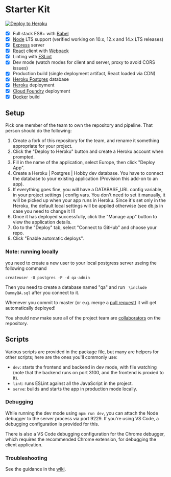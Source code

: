 # Starter Kit

[![Deploy to Heroku](https://www.herokucdn.com/deploy/button.svg)](https://heroku.com/deploy)

 - [x] Full stack ES8+ with [Babel]
 - [x] [Node] LTS support (verified working on 10.x, 12.x and 14.x LTS releases)
 - [x] [Express] server
 - [x] [React] client with [Webpack]
 - [x] Linting with [ESLint]
 - [x] Dev mode (watch modes for client and server, proxy to avoid CORS issues)
 - [x] Production build (single deployment artifact, React loaded via CDN)
 - [x] [Heroku Postgres] database
 - [x] [Heroku] deployment
 - [x] [Cloud Foundry] deployment
 - [x] [Docker] build

## Setup

Pick one member of the team to own the repository and pipeline. That person should do the following:

 1. Create a fork of this repository for the team, and rename it something appropriate for your project.
 2. Click the "Deploy to Heroku" button and create a Heroku account when prompted.
 3. Fill in the name of the application, select Europe, then click "Deploy App".
 4. Create a Heroku | Postgres | Hobby dev database. You have to connect the database to your existing application (Provision this add-on to an app).
 5. If everything goes fine, you will have a DATABASE_URL config variable, in your project settings | config vars. You don't need to set it manually, it will be picked up when your app runs in Heroku. Since it's set only in the Heroku, the default local settings will be applied otherwise (see db.js in case you need to change it !!)  
 6. Once it has deployed successfully, click the "Manage app" button to view the application details.
 7. Go to the "Deploy" tab, select "Connect to GitHub" and choose your repo.
 8. Click "Enable automatic deploys".

### Note: running locally
you need to create a new user to your local postgress server useing the following command
```
createuser -U postgres -P -d qa-admin
```
Then you need to create a database named "qa" and run ` \include DummyQA.sql` after you connect to it.

Whenever you commit to master (or e.g. merge a [pull request]) it will get automatically deployed!

You should now make sure all of the project team are [collaborators] on the repository.

## Scripts

Various scripts are provided in the package file, but many are helpers for other scripts; here are the ones you'll
commonly use:

 - `dev`: starts the frontend and backend in dev mode, with file watching (note that the backend runs on port 3100, and
    the frontend is proxied to it).
 - `lint`: runs ESLint against all the JavaScript in the project.
 - `serve`: builds and starts the app in production mode locally.

### Debugging

While running the dev mode using `npm run dev`, you can attach the Node debugger to the server process via port 9229.
If you're using VS Code, a debugging configuration is provided for this.

There is also a VS Code debugging configuration for the Chrome debugger, which requires the recommended Chrome
extension, for debugging the client application.

### Troubleshooting

See the guidance in the [wiki].

  [Babel]: https://babeljs.io/
  [Cloud Foundry]: https://www.cloudfoundry.org/
  [collaborators]: https://help.github.com/en/articles/inviting-collaborators-to-a-personal-repository
  [Docker]: https://www.docker.com
  [ESLint]: https://eslint.org/
  [Express]: https://expressjs.com/
  [Express router]: https://expressjs.com/en/guide/routing.html#express-router
  [Heroku]: https://www.heroku.com/
  [Heroku Postgres]: https://www.heroku.com/postgres
  [Node]: https://nodejs.org/en/
  [pull request]: https://help.github.com/en/articles/about-pull-requests
  [React]: https://reactjs.org/
  [Webpack]: https://webpack.js.org/
  [wiki]: https://github.com/textbook/starter-kit/wiki
